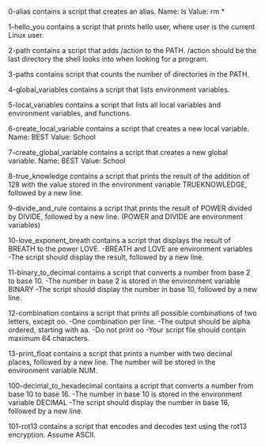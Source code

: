 0-alias contains a script that creates an alias. Name: ls Value: rm *

1-hello_you contains a script that prints hello user, where user is the current Linux user.

2-path contains a script that adds /action to the PATH. /action should be the last directory the shell looks into when looking for a program.

3-paths contains script that counts the number of directories in the PATH.

4-global_variables contains a script that lists environment variables.

5-local_variables contains a script that lists all local variables and environment variables, and functions.

6-create_local_variable contains a script that creates a new local variable. Name: BEST Value: School

7-create_global_variable contains a script that creates a new global variable. Name: BEST Value: School

8-true_knowledge contains a script that prints the result of the addition of 128 with the value stored in the environment variable TRUEKNOWLEDGE, followed by a new line.

9-divide_and_rule contains a script that prints the result of POWER divided by DIVIDE, followed by a new line. (POWER and DIVIDE are environment variables)

10-love_exponent_breath contains a script that displays the result of BREATH to the power LOVE.
-BREATH and LOVE are environment variables
-The script should display the result, followed by a new line.

11-binary_to_decimal contains a script that converts a number from base 2 to base 10.
-The number in base 2 is stored in the environment variable BINARY
-The script should display the number in base 10, followed by a new line.

12-combination contains a script that prints all possible combinations of two letters, except oo.
-One combination per line.
-The output should be alpha ordered, starting with aa.
-Do not print oo
-Your script file should contain maximum 64 characters.

13-print_float contains a script that prints a number with two decimal places, followed by a new line. The number will be stored in the environment variable NUM.

100-decimal_to_hexadecimal contains a script that converts a number from base 10 to base 16.
-The number in base 10 is stored in the environment variable DECIMAL
-The script should display the number in base 16, followed by a new line.

101-rot13 contains a script that encodes and decodes text using the rot13 encryption. Assume ASCII.
